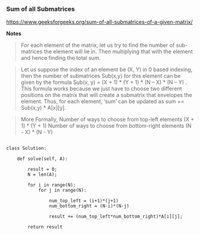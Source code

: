 ### Sum of all Submatrices

https://www.geeksforgeeks.org/sum-of-all-submatrices-of-a-given-matrix/

**Notes**

> For each element of the matrix, let us try to find the number of sub-matrices the element will lie in. Then multiplying
that with the element and hence finding the total sum.

> Let us suppose the index of an element be (X, Y) in 0 based indexing, then the number of submatrices Sub(x,y) for this element
can be given by the formula Sub(x, y) = (X + 1) * (Y + 1) * (N – X) * (N – Y) .
This formula works because we just have to choose two different positions on the matrix that will create a submatrix that
envelopes the element. Thus, for each element, ‘sum’ can be updated as sum += Sub(x,y) * A[x][y].

> More Formally, Number of ways to choose from top-left elements (X + 1) * (Y + 1) Number of ways to choose from bottom-right elements (N - X) * (N - Y)


```

class Solution:
    
    def solve(self, A):

        result = 0;
        N = len(A);

        for i in range(N):
            for j in range(N):

                num_top_left = (i+1)*(j+1)
                num_bottom_right = (N-i)*(N-j)

                result += (num_top_left*num_bottom_right)*A[i][j];
        
        return result


```
